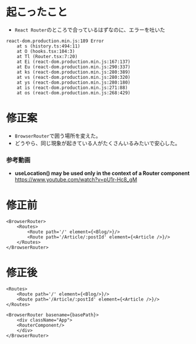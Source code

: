 # 起こったこと
- `React Router`のところで合っているはずなのに、エラーを吐いた
```tsx
react-dom.production.min.js:189 Error
    at s (history.ts:494:11)
    at O (hooks.tsx:104:3)
    at Tl (Router.tsx:7:20)
    at Ei (react-dom.production.min.js:167:137)
    at Eu (react-dom.production.min.js:290:337)
    at ks (react-dom.production.min.js:280:389)
    at vs (react-dom.production.min.js:280:320)
    at ys (react-dom.production.min.js:280:180)
    at is (react-dom.production.min.js:271:88)
    at os (react-dom.production.min.js:268:429)
```
# 修正案
- `BrowserRouter`で囲う場所を変えた。
- どうやら、同じ現象が起きている人がたくさんいるみたいで安心した。
### 参考動画
- **useLocation() may be used only in the context of a Router component**<br>
https://www.youtube.com/watch?v=pU1r-Hc8_gM

# 修正前
```tsx:Router.tsx
<BrowserRouter>
    <Routes>
        <Route path='/' element={<Blog/>}/>
        <Route path='/Article/:postId' element={<Article />}/>
    </Routes>
</BrowserRouter>
```

# 修正後
```tsx:Router.tsx
<Routes>
    <Route path='/' element={<Blog/>}/>
    <Route path='/Article/:postId' element={<Article />}/>
</Routes>
```
```tsx:App.tsx
<BrowserRouter basename={basePath}>
    <div className="App">
    <RouterComponent/>
    </div>
</BrowserRouter>
```
